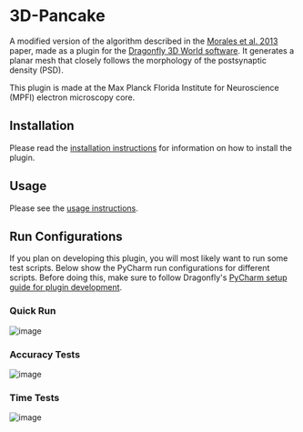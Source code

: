 # 3D-Pancake
A modified version of the algorithm described in the [Morales et al. 2013](https://doi.org/10.3389/fnana.2013.00020 ) paper, made as a plugin for the [Dragonfly 3D World software](https://dragonfly.comet.tech/en/product-overview/dragonfly-3d-world). It generates a planar mesh that closely follows the morphology of the postsynaptic density (PSD).

This plugin is made at the Max Planck Florida Institute for Neuroscience (MPFI) electron microscopy core.

## Installation

Please read the [installation instructions](./INSTALLATION.md) for information on how to install the plugin.

## Usage

Please see the [usage instructions](USING.md).

## Run Configurations

If you plan on developing this plugin, you will most likely want to run some test scripts. Below show the PyCharm run configurations for different scripts. Before doing this, make sure to follow Dragonfly's [PyCharm setup guide for plugin development](https://dev.theobjects.com/dragonfly_4_0_release/Documentation/SetupForDevelopmentWithPyCharm/setupfordevelopmentwithpycharm.html).

### Quick Run
![image](https://github.com/user-attachments/assets/b6380e15-d80d-4d00-a994-35d4e6b99636)

### Accuracy Tests
![image](https://github.com/user-attachments/assets/dde907cb-8764-47c1-8369-277ddeb2a201)

### Time Tests
![image](https://github.com/user-attachments/assets/da967456-2dc8-49a2-8598-ca08a781faa6)